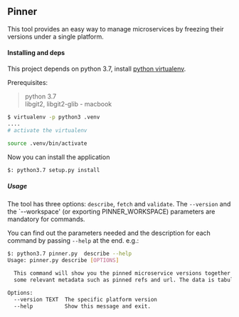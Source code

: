 Pinner
---
This tool provides an easy way to manage microservices by freezing their
versions under a single platform.


#### Installing and deps
This project depends on python 3.7, install
[python virtualenv](https://virtualenv.pypa.io/en/latest/).  

Prerequisites:

> python 3.7   
libgit2,  libgit2-glib - macbook

```bash
$ virtualenv -p python3 .venv
....
# activate the virtualenv

source .venv/bin/activate
```

Now you can install the application

```bash
$: python3.7 setup.py install
```

##### Usage

The tool has three options: `describe`, `fetch` and `validate`. The `--version`
and the `--workspace' (or exporting PINNER_WORKSPACE) parameters are mandatory
for commands.  

You can find out the parameters needed and the description for each command by
passing `--help` at the end.
e.g.:
```bash
$: python3.7 pinner.py  describe --help
Usage: pinner.py describe [OPTIONS]

  This command will show you the pinned microservice versions together with
  some relevant metadata such as pinned refs and url. The data is tabulated.

Options:
  --version TEXT  The specific platform version
  --help          Show this message and exit.
```

